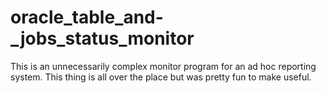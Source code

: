 # oracle_table_and-_jobs_status_monitor
This is an unnecessarily complex monitor program for an ad hoc reporting system.  This thing is all over the place but was pretty fun to make useful.
